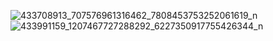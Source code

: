 ![433708913_707576961316462_7808453753252061619_n](https://github.com/samro123/animationsFlutter/assets/103051880/3c1eb36c-3b5a-45ce-9899-20b8501af173)
![433991159_1207467727288292_6227350917755426344_n](https://github.com/samro123/animationsFlutter/assets/103051880/0762e549-46e2-44f7-ba30-661d6de854fa)
